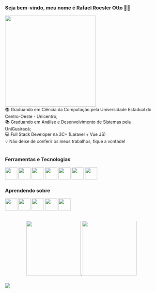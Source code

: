 ### Seja bem-vindo, meu nome é Rafael Roesler Otto 👨‍💻

<img src="https://drive.google.com/uc?id=1BiDTB8lU9fVgDyU7fWFUTHghnbmN0IQb" width="300px">
<br>
📚 Graduando em Ciência da Computação pela Universidade Estadual do Centro-Oeste - Unicentro;
<br>
📚 Graduando em Análise e Desenvolvimento de Sistemas pela UniGuairacá;
<br>
💻 Full Stack Developer na 3C+ (Laravel + Vue JS)
<br>
💡 Não deixe de conferir os meus trabalhos, fique a vontade!
<br>
<br>

### Ferramentas e Tecnologias


<img src="https://cdn.jsdelivr.net/gh/devicons/devicon/icons/c/c-original.svg" width="40" height="40"/> <img src="https://cdn.jsdelivr.net/gh/devicons/devicon/icons/javascript/javascript-original.svg" width="40" height="40"/> <img src="https://cdn.jsdelivr.net/gh/devicons/devicon/icons/java/java-original.svg" width="40" height="40"/> <img src="https://cdn.jsdelivr.net/gh/devicons/devicon/icons/laravel/laravel-plain-wordmark.svg" width="40" height="40"/> <img src="https://cdn.jsdelivr.net/gh/devicons/devicon/icons/git/git-original.svg" width="40" height="40"/> <img src="https://cdn.jsdelivr.net/gh/devicons/devicon/icons/bootstrap/bootstrap-original.svg" width="40" height="40"/> <img src="https://cdn.jsdelivr.net/gh/devicons/devicon/icons/css3/css3-original.svg" width="40" height="40"/>

### Aprendendo sobre

<img src="https://cdn.jsdelivr.net/gh/devicons/devicon/icons/cplusplus/cplusplus-original.svg" width="40" height="40"/> <img src="https://cdn.jsdelivr.net/gh/devicons/devicon/icons/python/python-original.svg" width="40" height="40"/> <img src="https://cdn.jsdelivr.net/gh/devicons/devicon/icons/linux/linux-original.svg" width="40" height="40"/> <img src="https://cdn.jsdelivr.net/gh/devicons/devicon/icons/vuejs/vuejs-original.svg" width="40" height="40"/> <img src="https://cdn.jsdelivr.net/gh/devicons/nodejs/nodejs-original.svg" width="40" height="40">       
<br>
<div align="center">
 <a href="https://github.com/rafaelrotto">
<img height="180em" src="https://github-readme-stats.vercel.app/api?username=rafaelrotto&show_icons=true&theme=radical&include_all_commits=true&count_private=true"/>
<img height="180em" src="https://github-readme-stats.vercel.app/api/top-langs/?username=rafaelrotto&layout=compact&langs_count=7&theme=radical"/>
</div>

###

<div>
<a href="https://www.linkedin.com/in/rafael-roesler-otto-6a7892133/" target="_blank"><img src="https://img.shields.io/badge/-LinkedIn-%230077B5?style=for-the-badge&logo=linkedin&logoColor=white" target="_blank"></a> 
</div>
